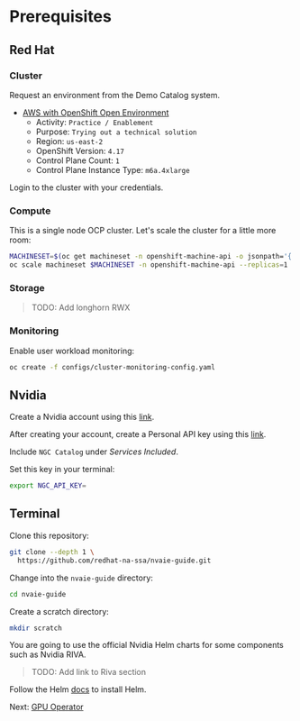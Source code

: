# Prerequisites

## Red Hat

### Cluster

Request an environment from the Demo Catalog system.

- [AWS with OpenShift Open Environment](https://catalog.demo.redhat.com/catalog?item=babylon-catalog-prod/sandboxes-gpte.sandbox-ocp.prod&utm_source=webapp&utm_medium=share-link)
    - Activity: `Practice / Enablement`
    - Purpose: `Trying out a technical solution`
    - Region: `us-east-2`
    - OpenShift Version: `4.17`
    - Control Plane Count: `1`
    - Control Plane Instance Type: `m6a.4xlarge`

Login to the cluster with your credentials.

### Compute

This is a single node OCP cluster. Let's scale the cluster for a little more room:

```bash
MACHINESET=$(oc get machineset -n openshift-machine-api -o jsonpath='{.items[0].metadata.name}')
oc scale machineset $MACHINESET -n openshift-machine-api --replicas=1
```

### Storage

> TODO: Add longhorn RWX


### Monitoring

Enable user workload monitoring:

```bash
oc create -f configs/cluster-monitoring-config.yaml
```

## Nvidia

Create a Nvidia account using this [link](https://www.nvidia.com/en-us/account/). 

After creating your account, create a Personal API key using this [link](https://org.ngc.nvidia.com/setup/api-keys).

Include `NGC Catalog` under *Services Included*.

Set this key in your terminal:

```bash
export NGC_API_KEY=
```

## Terminal

Clone this repository:

```bash
git clone --depth 1 \
  https://github.com/redhat-na-ssa/nvaie-guide.git
``` 

Change into the `nvaie-guide` directory:

```bash
cd nvaie-guide
```

Create a scratch directory:

```bash
mkdir scratch
```

You are going to use the official Nvidia Helm charts for some components such as Nvidia RIVA.

> TODO: Add link to Riva section

Follow the Helm [docs](https://helm.sh/docs/intro/install/) to install Helm.

Next: [GPU Operator](infra/gpu-operator.md)
